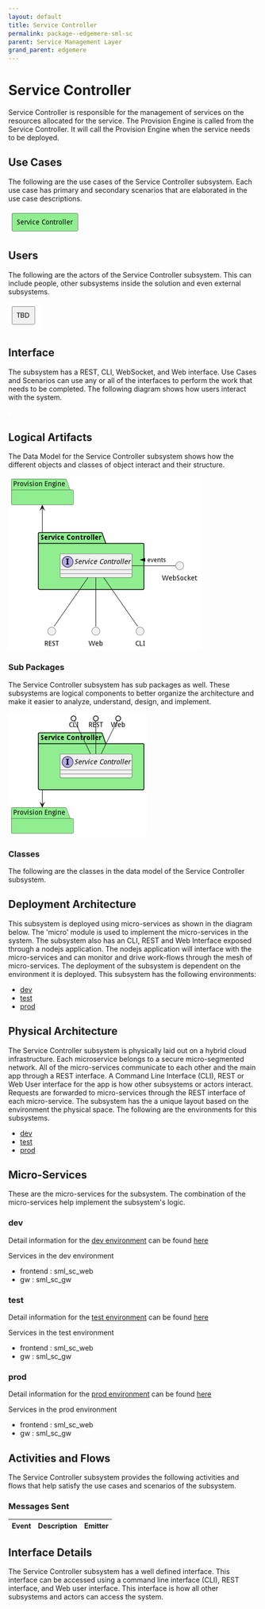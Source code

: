 ```yaml
---
layout: default
title: Service Controller
permalink: package--edgemere-sml-sc
parent: Service Management Layer
grand_parent: edgemere
---
```


# Service Controller

Service Controller is responsible for the management of services on the resources allocated for the service. The Provision Engine is called from the Service Controller. It will call the Provision Engine when the service needs to be deployed.



## Use Cases

The following are the use cases of the Service Controller subsystem. Each use case has primary and secondary scenarios
that are elaborated in the use case descriptions.



![UseCase Diagram](./usecases.png)

## Users

The following are the actors of the Service Controller subsystem. This can include people, other subsystems
inside the solution and even external subsystems.



![User Interaction](./userinteraction.png)

## Interface

The subsystem has a REST, CLI, WebSocket, and Web interface. Use Cases and Scenarios can use any or all
of the interfaces to perform the work that needs to be completed. The following  diagram shows how
users interact with the system.

![Scenario Mappings Diagram](./scenariomapping.png)



## Logical Artifacts

The Data Model for the  Service Controller subsystem shows how the different objects and classes of object interact
and their structure.

![Sub Package Diagram](./subpackage.png)

### Sub Packages

The Service Controller subsystem has sub packages as well. These subsystems are logical components to better
organize the architecture and make it easier to analyze, understand, design, and implement.



![Logical Diagram](./logical.png)

### Classes

The following are the classes in the data model of the Service Controller subsystem.




## Deployment Architecture

This subsystem is deployed using micro-services as shown in the diagram below. The 'micro' module is
used to implement the micro-services in the system. The subsystem also has an CLI, REST and Web Interface
exposed through a nodejs application. The nodejs application will interface with the micro-services and
can monitor and drive work-flows through the mesh of micro-services. The deployment of the subsystem is
dependent on the environment it is deployed. This subsystem has the following environments:
* [dev](environment--edgemere-sml-sc-dev)
* [test](environment--edgemere-sml-sc-test)
* [prod](environment--edgemere-sml-sc-prod)



## Physical Architecture

The Service Controller subsystem is physically laid out on a hybrid cloud infrastructure. Each microservice belongs
to a secure micro-segmented network. All of the micro-services communicate to each other and the main app through a
REST interface. A Command Line Interface (CLI), REST or Web User interface for the app is how other subsystems or actors
interact. Requests are forwarded to micro-services through the REST interface of each micro-service. The subsystem has
the a unique layout based on the environment the physical space. The following are the environments for this
subsystems.
* [dev](environment--edgemere-sml-sc-dev)
* [test](environment--edgemere-sml-sc-test)
* [prod](environment--edgemere-sml-sc-prod)


## Micro-Services

These are the micro-services for the subsystem. The combination of the micro-services help implement
the subsystem's logic.


### dev

Detail information for the [dev environment](environment--edgemere-sml-sc-dev)
can be found [here](environment--edgemere-sml-sc-dev)

Services in the dev environment

* frontend : sml_sc_web
* gw : sml_sc_gw


### test

Detail information for the [test environment](environment--edgemere-sml-sc-test)
can be found [here](environment--edgemere-sml-sc-test)

Services in the test environment

* frontend : sml_sc_web
* gw : sml_sc_gw


### prod

Detail information for the [prod environment](environment--edgemere-sml-sc-prod)
can be found [here](environment--edgemere-sml-sc-prod)

Services in the prod environment

* frontend : sml_sc_web
* gw : sml_sc_gw


## Activities and Flows
The Service Controller subsystem provides the following activities and flows that help satisfy the use
cases and scenarios of the subsystem.




### Messages Sent

| Event | Description | Emitter |
|-------|-------------|---------|



## Interface Details
The Service Controller subsystem has a well defined interface. This interface can be accessed using a
command line interface (CLI), REST interface, and Web user interface. This interface is how all other
subsystems and actors can access the system.


